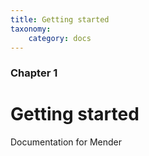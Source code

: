```yaml
---
title: Getting started
taxonomy:
    category: docs
---
```


### Chapter 1

# Getting started

Documentation for Mender